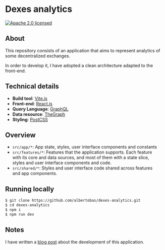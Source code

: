 # Dexes analytics

[![Apache 2.0 licensed](https://img.shields.io/badge/License-Apache_2.0-yellow.svg)](https://github.com/albertobas/dexes-analytics/blob/main/LICENSE)

## About

This repository consists of an application that aims to represent analytics of some decentralized exchanges.

In order to develop it, I have adopted a clean architecture adapted to the front-end.

## Technical details

- **Build tool**: [Vite.js](https://vitejs.dev)
- **Front-end**: [React.js](https://reactjs.org)
- **Query Language**: [GraphQL](https://graphql.org)
- **Data resource**: [TheGraph](https://thegraph.com)
- **Styling**: [PostCSS](https://postcss.org)

## Overview

- `src/app/*`: App state, styles, user interface components and constants
- `src/features/*`: Features that the application supports. Each feature with its core and data sources, and most of them with a state slice, styles and user interface components and code.
- `src/shared/*`: Styles and user interface code shared across features and app components.

## Running locally

```bash
$ git clone https://github.com/albertobas/dexes-analytics.git
$ cd dexes-analytics
$ npm i
$ npm run dev
```

## Notes

I have written a [blog post](https://www.albertobas.com/blog/dexes-analytics) about the development of this application.
